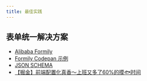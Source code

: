 ```yaml
---
title: 最佳实践
---
```


## 表单统一解决方案
- [Alibaba Formily](https://formilyjs.org/zh-CN 'Alibaba Formily')
- [Formily Codepan 示例](https://codepen.io/Jun_9527/ 'Formily Codepan 示例')
- [JSON SCHEMA](https://json-schema.org/ 'JSON SCHEMA')
- [【掘金】前端配置化真香～上班又多了60%的摸🐟时间](https://juejin.cn/post/7098211898990002207 '前端配置化真香～上班又多了60%的摸🐟时间')
